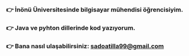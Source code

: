 ### 
###  :point_right: İnönü Üniversitesinde bilgisayar mühendisi öğrencisiyim.
###  :point_right: Java ve pyhton dillerinde kod yazıyorum.
###  :point_right: Bana nasıl ulaşabilirsiniz: sadoatilla99@gmail.com
<!--
**SadoAtilla/SadoAtilla** is a ✨ _special_ ✨ repository because its `README.md` (this file) appears on your GitHub profile.

Here are some ideas to get you started:

-  :point_right: İnönü Üniversitesinde bilgisayar mühendisi öğrencisiyim.
-  :point_right: Java ve pyhton dillerinde kod yazıyorum.
-  :point_right: Bana nasıl ulaşabilirsiniz: sadoatilla99@gmail.com
-->
